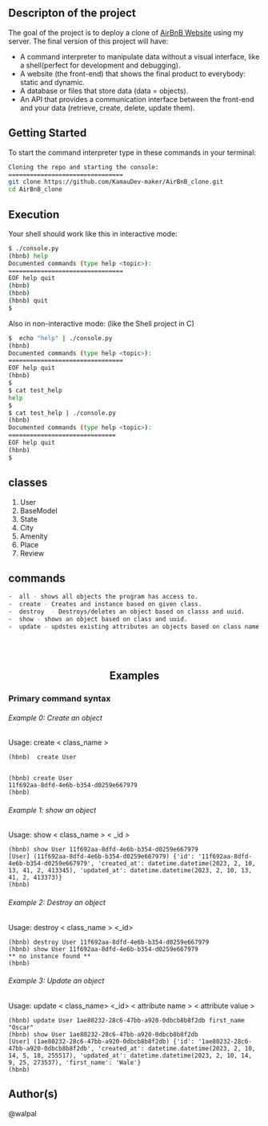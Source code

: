 ## Descripton of the project
The goal of the project is to deploy a clone of [AirBnB Website](https://www.airbnb.com/ "AirBnB Website") using my server. The final version of this project will have:
- A command interpreter to manipulate data without a visual interface, like a shell(perfect for development and debugging).
- A website (the front-end) that shows the final product to everybody: static and dynamic.
- A database or files that store data (data = objects).
- An API that provides a communication interface between the front-end and your data (retrieve, create, delete, update them).
## Getting Started
To start the command interpreter type in these commands in your terminal:
```bash
Cloning the repo and starting the console:
================================
git clone https://github.com/KamauDev-maker/AirBnB_clone.git
cd AirBnB_clone
```
## Execution
Your shell should work like this in interactive mode:
```bash
$ ./console.py
(hbnb) help
Documented commands (type help <topic>):
================================
EOF help quit
(hbnb)
(hbnb)
(hbnb) quit
$
```
Also in non-interactive mode: (like the Shell project in C)
```bash
$  echo "help" | ./console.py
(hbnb)
Documented commands (type help <topic>):
================================
EOF help quit
(hbnb)
$
$ cat test_help
help
$
$ cat test_help | ./console.py
(hbnb)
Documented commands (type help <topic>):
==============================
EOF help quit
(hbnb)
$
```
## classes 
1.  User 
2.  BaseModel
3.  State
4.  City
5.  Amenity
6.  Place
7.  Review  

## commands
```bash
-  all - shows all objects the program has access to.
-  create - Creates and instance based on given class.
-  destroy  - Destroys/deletes an object based on classs and uuid.
-  show - shows an object based on class and uuid.
-  update - updstes existing attributes an objects based on class name.
```
<br>
<br>
<center> <h2>
Examples
</h2></center>
<h3>
Primary command syntax
</h3>

###### Example 0: Create an object
Usage: create < class_name >
```
(hbnb)  create User
```
```

(hbnb) create User
11f692aa-8dfd-4e6b-b354-d0259e667979
(hbnb)
```

###### Example 1: show an object
Usage: show < class_name > < _id >
```
(hbnb) show User 11f692aa-8dfd-4e6b-b354-d0259e667979
[User] (11f692aa-8dfd-4e6b-b354-d0259e667979) {'id': '11f692aa-8dfd-4e6b-b354-d0259e667979', 'created_at': datetime.datetime(2023, 2, 10, 13, 41, 2, 413345), 'updated_at': datetime.datetime(2023, 2, 10, 13, 41, 2, 413373)}
(hbnb)

```
###### Example 2: Destroy an object
Usage: destroy < class_name > <_id>
```
(hbnb) destroy User 11f692aa-8dfd-4e6b-b354-d0259e667979
(hbnb) show User 11f692aa-8dfd-4e6b-b354-d0259e667979
** no instance found **
(hbnb)

```
###### Example 3: Update an object
Usage: update < class_name> <_id> < attribute name > < attribute value >
```
(hbnb) update User 1ae80232-28c6-47bb-a920-0dbcb8b8f2db first_name "Oscar"
(hbnb) show User 1ae80232-28c6-47bb-a920-0dbcb8b8f2db
[User] (1ae80232-28c6-47bb-a920-0dbcb8b8f2db) {'id': '1ae80232-28c6-47bb-a920-0dbcb8b8f2db', 'created_at': datetime.datetime(2023, 2, 10, 14, 5, 18, 255517), 'updated_at': datetime.datetime(2023, 2, 10, 14, 9, 25, 273537), 'first_name': 'Wale'}
(hbnb)

```
## Author(s)

@walpal
